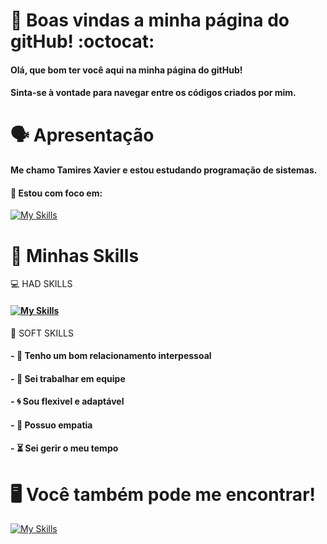 # :tada: Boas vindas a minha página do gitHub! :octocat:
#### Olá, que bom ter você aqui na minha página do gitHub!
#### Sinta-se à vontade para navegar entre os códigos criados por mim.

# :speaking_head: Apresentação
#### Me chamo Tamires Xavier e estou estudando programação de sistemas.
#### :dart: Estou com foco em:
[![My Skills](https://skillicons.dev/icons?i=angular,java,theme=light)](https://skillicons.dev)

# :flags: Minhas Skills

:computer: HAD SKILLS

#### [![My Skills](https://skillicons.dev/icons?i=html,css,javascript,angular,java,mysql,theme=light)](https://skillicons.dev)

:busts_in_silhouette: SOFT SKILLS

#### - :handshake: Tenho um bom relacionamento interpessoal
#### - :busts_in_silhouette: Sei trabalhar em equipe
#### - :cyclone: Sou flexivel e adaptável
#### - :sunflower: Possuo empatia
#### - :hourglass_flowing_sand: Sei gerir o meu tempo

# :desktop_computer: Você também pode me encontrar!
[![My Skills](https://skillicons.dev/icons?i=linkedin,theme=light)](https://linkedin.com/in/tamires-vp-xavier)

